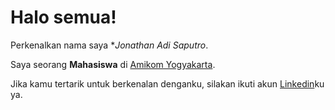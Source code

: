 # Halo semua! 

Perkenalkan nama saya **Jonathan Adi Saputro*.<br>

Saya seorang **Mahasiswa** di [Amikom Yogyakarta](https://amikom.id).<br>

Jika kamu tertarik untuk berkenalan denganku, silakan ikuti akun [Linkedin](https://www.linkedin.com/in/jonathan-adi-saputro-b39a3425b/)ku ya.
